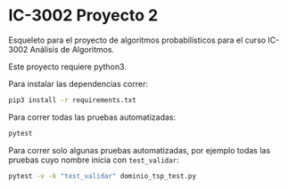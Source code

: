 # IC-3002 Proyecto 2

Esqueleto para el proyecto de algoritmos probabilísticos para el curso IC-3002 Análisis de Algoritmos.

Este proyecto requiere python3.

Para instalar las dependencias correr:

```bash
pip3 install -r requirements.txt
```

Para correr todas las pruebas automatizadas:

```bash
pytest
```

Para correr solo algunas pruebas automatizadas, por ejemplo todas las pruebas cuyo nombre inicia con `test_validar`:

```bash
pytest -v -k "test_validar" dominio_tsp_test.py
```
